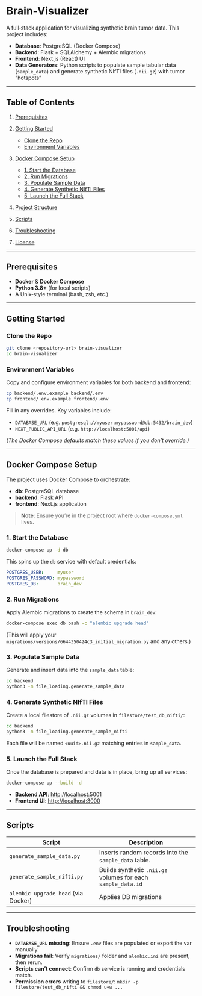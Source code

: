 # Brain-Visualizer

A full‑stack application for visualizing synthetic brain tumor data. This project includes:

* **Database**: PostgreSQL (Docker Compose)
* **Backend**: Flask + SQLAlchemy + Alembic migrations
* **Frontend**: Next.js (React) UI
* **Data Generators**: Python scripts to populate sample tabular data (`sample_data`) and generate synthetic NIfTI files (`.nii.gz`) with tumor “hotspots”

---

## Table of Contents

1. [Prerequisites](#prerequisites)
2. [Getting Started](#getting-started)

   * [Clone the Repo](#clone-the-repo)
   * [Environment Variables](#environment-variables)
3. [Docker Compose Setup](#docker-compose-setup)

   * [1. Start the Database](#1-start-the-database)
   * [2. Run Migrations](#2-run-migrations)
   * [3. Populate Sample Data](#3-populate-sample-data)
   * [4. Generate Synthetic NIfTI Files](#4-generate-synthetic-nifti-files)
   * [5. Launch the Full Stack](#5-launch-the-full-stack)
4. [Project Structure](#project-structure)
5. [Scripts](#scripts)
6. [Troubleshooting](#troubleshooting)
7. [License](#license)

---

## Prerequisites

* **Docker** & **Docker Compose**
* **Python 3.8+** (for local scripts)
* A Unix‑style terminal (bash, zsh, etc.)

---

## Getting Started

### Clone the Repo

```bash
git clone <repository-url> brain-visualizer
cd brain-visualizer
```

### Environment Variables

Copy and configure environment variables for both backend and frontend:

```bash
cp backend/.env.example backend/.env
cp frontend/.env.example frontend/.env
```

Fill in any overrides. Key variables include:

* `DATABASE_URL` (e.g. `postgresql://myuser:mypassword@db:5432/brain_dev`)
* `NEXT_PUBLIC_API_URL` (e.g. `http://localhost:5001/api`)

*(The Docker Compose defaults match these values if you don’t override.)*

---

## Docker Compose Setup

The project uses Docker Compose to orchestrate:

* **db**: PostgreSQL database
* **backend**: Flask API
* **frontend**: Next.js application

> **Note**: Ensure you’re in the project root where `docker-compose.yml` lives.

### 1. Start the Database

```bash
docker-compose up -d db
```

This spins up the `db` service with default credentials:

```yaml
POSTGRES_USER:     myuser
POSTGRES_PASSWORD: mypassword
POSTGRES_DB:       brain_dev
```

### 2. Run Migrations

Apply Alembic migrations to create the schema in `brain_dev`:

```bash
docker-compose exec db bash -c "alembic upgrade head"
```

(This will apply your `migrations/versions/6644350424c3_initial_migration.py` and any others.)

### 3. Populate Sample Data

Generate and insert data into the `sample_data` table:

```bash
cd backend
python3 -m file_loading.generate_sample_data
```

### 4. Generate Synthetic NIfTI Files

Create a local filestore of `.nii.gz` volumes in `filestore/test_db_nifti/`:

```bash
cd backend
python3 -m file_loading.generate_sample_nifti
```

Each file will be named `<uuid>.nii.gz` matching entries in `sample_data`.

### 5. Launch the Full Stack

Once the database is prepared and data is in place, bring up all services:

```bash
docker-compose up --build -d
```

* **Backend API**: [http://localhost:5001](http://localhost:5001)
* **Frontend UI**: [http://localhost:3000](http://localhost:3000)

---

## Scripts

| Script                              | Description                                                  |
| ----------------------------------- | ------------------------------------------------------------ |
| `generate_sample_data.py`           | Inserts random records into the `sample_data` table.         |
| `generate_sample_nifti.py`          | Builds synthetic `.nii.gz` volumes for each `sample_data.id` |
| `alembic upgrade head` (via Docker) | Applies DB migrations                                        |

---

## Troubleshooting

* **`DATABASE_URL` missing**: Ensure `.env` files are populated or export the var manually.
* **Migrations fail**: Verify `migrations/` folder and `alembic.ini` are present, then rerun.
* **Scripts can’t connect**: Confirm `db` service is running and credentials match.
* **Permission errors** writing to `filestore/`: `mkdir -p filestore/test_db_nifti && chmod u+w ...`
